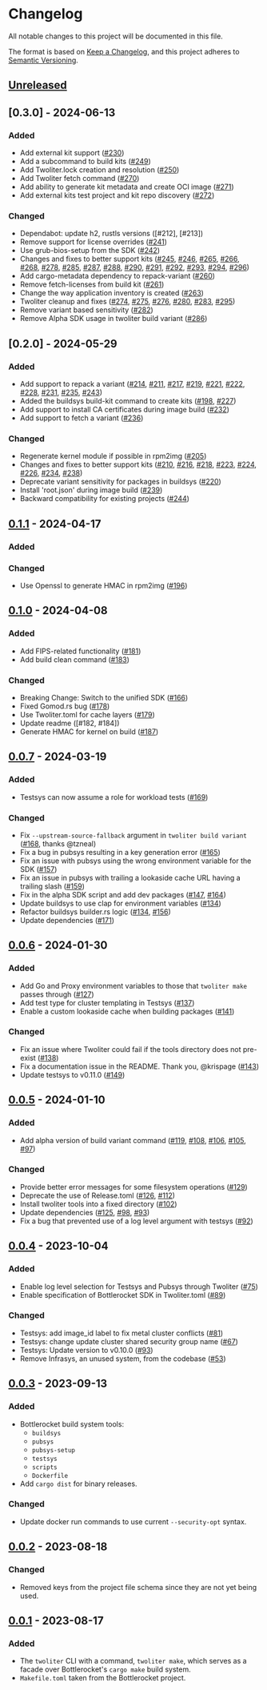# Changelog

All notable changes to this project will be documented in this file.

The format is based on [Keep a Changelog](https://keepachangelog.com/en/1.0.0/),
and this project adheres to [Semantic Versioning](https://semver.org/spec/v2.0.0.html).

## [Unreleased]

## [0.3.0] - 2024-06-13

### Added

- Add external kit support ([#230])
- Add a subcommand to build kits ([#249])
- Add Twoliter.lock creation and resolution ([#250])
- Add Twoliter fetch command ([#270])
- Add ability to generate kit metadata and create OCI image ([#271])
- Add external kits test project and kit repo discovery ([#272])

[#230]: https://github.com/bottlerocket-os/twoliter/pull/230
[#249]: https://github.com/bottlerocket-os/twoliter/pull/249
[#250]: https://github.com/bottlerocket-os/twoliter/pull/250
[#270]: https://github.com/bottlerocket-os/twoliter/pull/270
[#271]: https://github.com/bottlerocket-os/twoliter/pull/271
[#272]: https://github.com/bottlerocket-os/twoliter/pull/272

### Changed

- Dependabot: update h2, rustls versions ([#212], [#213])
- Remove support for license overrides ([#241])
- Use grub-bios-setup from the SDK ([#242])
- Changes and fixes to better support kits ([#245], [#246], [#265], [#266], [#268], [#278], [#285], [#287], [#288], [#290], [#291], [#292], [#293], [#294], [#296])
- Add cargo-metadata dependency to repack-variant ([#260])
- Remove fetch-licenses from build kit ([#261])
- Change the way application inventory is created ([#263])
- Twoliter cleanup and fixes ([#274], [#275], [#276], [#280], [#283], [#295])
- Remove variant based sensitivity ([#282])
- Remove Alpha SDK usage in twoliter build variant ([#286])

[#241]: https://github.com/bottlerocket-os/twoliter/pull/241
[#242]: https://github.com/bottlerocket-os/twoliter/pull/242
[#245]: https://github.com/bottlerocket-os/twoliter/pull/245
[#246]: https://github.com/bottlerocket-os/twoliter/pull/246
[#260]: https://github.com/bottlerocket-os/twoliter/pull/260
[#261]: https://github.com/bottlerocket-os/twoliter/pull/261
[#263]: https://github.com/bottlerocket-os/twoliter/pull/263
[#265]: https://github.com/bottlerocket-os/twoliter/pull/265
[#266]: https://github.com/bottlerocket-os/twoliter/pull/266
[#268]: https://github.com/bottlerocket-os/twoliter/pull/268
[#274]: https://github.com/bottlerocket-os/twoliter/pull/274
[#275]: https://github.com/bottlerocket-os/twoliter/pull/275
[#276]: https://github.com/bottlerocket-os/twoliter/pull/276
[#278]: https://github.com/bottlerocket-os/twoliter/pull/278
[#280]: https://github.com/bottlerocket-os/twoliter/pull/280
[#282]: https://github.com/bottlerocket-os/twoliter/pull/282
[#283]: https://github.com/bottlerocket-os/twoliter/pull/283
[#285]: https://github.com/bottlerocket-os/twoliter/pull/285
[#286]: https://github.com/bottlerocket-os/twoliter/pull/286
[#287]: https://github.com/bottlerocket-os/twoliter/pull/287
[#288]: https://github.com/bottlerocket-os/twoliter/pull/288
[#290]: https://github.com/bottlerocket-os/twoliter/pull/290
[#291]: https://github.com/bottlerocket-os/twoliter/pull/291
[#292]: https://github.com/bottlerocket-os/twoliter/pull/292
[#293]: https://github.com/bottlerocket-os/twoliter/pull/293
[#294]: https://github.com/bottlerocket-os/twoliter/pull/294
[#295]: https://github.com/bottlerocket-os/twoliter/pull/295
[#296]: https://github.com/bottlerocket-os/twoliter/pull/296

## [0.2.0] - 2024-05-29

### Added

- Add support to repack a variant ([#214], [#211], [#217], [#219], [#221], [#222], [#228], [#231], [#235], [#243])
- Added the buildsys build-kit command to create kits ([#198], [#227])
- Add support to install CA certificates during image build ([#232])
- Add support to fetch a variant ([#236])

[#198]: https://github.com/bottlerocket-os/twoliter/pull/198
[#211]: https://github.com/bottlerocket-os/twoliter/pull/211
[#214]: https://github.com/bottlerocket-os/twoliter/pull/214
[#217]: https://github.com/bottlerocket-os/twoliter/pull/217
[#219]: https://github.com/bottlerocket-os/twoliter/pull/219
[#221]: https://github.com/bottlerocket-os/twoliter/pull/221
[#222]: https://github.com/bottlerocket-os/twoliter/pull/222
[#227]: https://github.com/bottlerocket-os/twoliter/pull/227
[#228]: https://github.com/bottlerocket-os/twoliter/pull/228
[#231]: https://github.com/bottlerocket-os/twoliter/pull/231
[#232]: https://github.com/bottlerocket-os/twoliter/pull/232
[#236]: https://github.com/bottlerocket-os/twoliter/pull/236
[#243]: https://github.com/bottlerocket-os/twoliter/pull/243

### Changed

- Regenerate kernel module if possible in rpm2img ([#205])
- Changes and fixes to better support kits ([#210], [#216], [#218], [#223], [#224], [#226], [#234], [#238])
- Deprecate variant sensitivity for packages in buildsys ([#220])
- Install 'root.json' during image build ([#239])
- Backward compatibility for existing projects ([#244])

[#205]: https://github.com/bottlerocket-os/twoliter/pull/205
[#210]: https://github.com/bottlerocket-os/twoliter/pull/210
[#216]: https://github.com/bottlerocket-os/twoliter/pull/216
[#218]: https://github.com/bottlerocket-os/twoliter/pull/218
[#220]: https://github.com/bottlerocket-os/twoliter/pull/220
[#223]: https://github.com/bottlerocket-os/twoliter/pull/223
[#224]: https://github.com/bottlerocket-os/twoliter/pull/224
[#226]: https://github.com/bottlerocket-os/twoliter/pull/226
[#234]: https://github.com/bottlerocket-os/twoliter/pull/234
[#235]: https://github.com/bottlerocket-os/twoliter/pull/235
[#238]: https://github.com/bottlerocket-os/twoliter/pull/238
[#239]: https://github.com/bottlerocket-os/twoliter/pull/239
[#244]: https://github.com/bottlerocket-os/twoliter/pull/244

## [0.1.1] - 2024-04-17

### Added

### Changed

- Use Openssl to generate HMAC in rpm2img ([#196])

[#196]: https://github.com/bottlerocket-os/twoliter/pull/196

## [0.1.0] - 2024-04-08

### Added

- Add FIPS-related functionality ([#181])
- Add build clean command ([#183])

[#181]: https://github.com/bottlerocket-os/twoliter/pull/181
[#183]: https://github.com/bottlerocket-os/twoliter/pull/183

### Changed

- Breaking Change: Switch to the unified SDK ([#166])
- Fixed Gomod.rs bug ([#178])
- Use Twoliter.toml for cache layers ([#179])
- Update readme ([#182, #184])
- Generate HMAC for kernel on build ([#187])

[#166]: https://github.com/bottlerocket-os/twoliter/pull/166
[#178]: https://github.com/bottlerocket-os/twoliter/pull/178
[#179]: https://github.com/bottlerocket-os/twoliter/pull/179
[#182]: https://github.com/bottlerocket-os/twoliter/pull/182
[#184]: https://github.com/bottlerocket-os/twoliter/pull/184
[#187]: https://github.com/bottlerocket-os/twoliter/pull/187

## [0.0.7] - 2024-03-19

### Added

- Testsys can now assume a role for workload tests ([#169])

### Changed

- Fix `--upstream-source-fallback` argument in `twoliter build variant` ([#168], thanks @tzneal)
- Fix a bug in pubsys resulting in a key generation error ([#165])
- Fix an issue with pubsys using the wrong environment variable for the SDK ([#157])
- Fix an issue in pubsys with trailing a lookaside cache URL having a trailing slash ([#159])
- Fix in the alpha SDK script and add dev packages ([#147], [#164])
- Update buildsys to use clap for environment variables ([#134])
- Refactor buildsys builder.rs logic ([#134], [#156])
- Update dependencies ([#171])

[#134]: https://github.com/bottlerocket-os/twoliter/pull/134
[#147]: https://github.com/bottlerocket-os/twoliter/pull/147
[#156]: https://github.com/bottlerocket-os/twoliter/pull/156
[#157]: https://github.com/bottlerocket-os/twoliter/pull/157
[#159]: https://github.com/bottlerocket-os/twoliter/pull/159
[#164]: https://github.com/bottlerocket-os/twoliter/pull/164
[#165]: https://github.com/bottlerocket-os/twoliter/pull/165
[#168]: https://github.com/bottlerocket-os/twoliter/pull/168
[#169]: https://github.com/bottlerocket-os/twoliter/pull/169
[#171]: https://github.com/bottlerocket-os/twoliter/pull/171

## [0.0.6] - 2024-01-30

### Added

- Add Go and Proxy environment variables to those that `twoliter make` passes through ([#127])
- Add test type for cluster templating in Testsys ([#137])
- Enable a custom lookaside cache when building packages ([#141])

### Changed

- Fix an issue where Twoliter could fail if the tools directory does not pre-exist ([#138])
- Fix a documentation issue in the README. Thank you, @krispage ([#143])
- Update testsys to v0.11.0 ([#149])

[#127]: https://github.com/bottlerocket-os/twoliter/pull/127
[#137]: https://github.com/bottlerocket-os/twoliter/pull/137
[#138]: https://github.com/bottlerocket-os/twoliter/pull/138
[#141]: https://github.com/bottlerocket-os/twoliter/pull/141
[#143]: https://github.com/bottlerocket-os/twoliter/pull/143
[#149]: https://github.com/bottlerocket-os/twoliter/pull/149

## [0.0.5] - 2024-01-10

### Added

- Add alpha version of build variant command ([#119], [#108], [#106], [#105], [#97])

### Changed

- Provide better error messages for some filesystem operations ([#129])
- Deprecate the use of Release.toml ([#126], [#112])
- Install twoliter tools into a fixed directory ([#102])
- Update dependencies ([#125], [#98], [#93])
- Fix a bug that prevented use of a log level argument with testsys ([#92])

[#92]: https://github.com/bottlerocket-os/twoliter/pull/92
[#93]: https://github.com/bottlerocket-os/twoliter/pull/93
[#97]: https://github.com/bottlerocket-os/twoliter/pull/97
[#98]: https://github.com/bottlerocket-os/twoliter/pull/98
[#102]: https://github.com/bottlerocket-os/twoliter/pull/102
[#105]: https://github.com/bottlerocket-os/twoliter/pull/105
[#106]: https://github.com/bottlerocket-os/twoliter/pull/106
[#108]: https://github.com/bottlerocket-os/twoliter/pull/108
[#112]: https://github.com/bottlerocket-os/twoliter/pull/112
[#119]: https://github.com/bottlerocket-os/twoliter/pull/119
[#125]: https://github.com/bottlerocket-os/twoliter/pull/125
[#126]: https://github.com/bottlerocket-os/twoliter/pull/126
[#129]: https://github.com/bottlerocket-os/twoliter/pull/129

## [0.0.4] - 2023-10-04

### Added

- Enable log level selection for Testsys and Pubsys through Twoliter ([#75])
- Enable specification of Bottlerocket SDK in Twoliter.toml ([#89])

### Changed

- Testsys: add image_id label to fix metal cluster conflicts ([#81])
- Testsys: change update cluster shared security group name ([#67])
- Testsys: Update version to v0.10.0 ([#93])
- Remove Infrasys, an unused system, from the codebase ([#53])

[#53]: https://github.com/bottlerocket-os/twoliter/pull/53
[#67]: https://github.com/bottlerocket-os/twoliter/pull/67
[#75]: https://github.com/bottlerocket-os/twoliter/pull/75
[#81]: https://github.com/bottlerocket-os/twoliter/pull/81
[#89]: https://github.com/bottlerocket-os/twoliter/pull/89
[#93]: https://github.com/bottlerocket-os/twoliter/pull/93

## [0.0.3] - 2023-09-13

### Added

- Bottlerocket build system tools:
  - `buildsys`
  - `pubsys`
  - `pubsys-setup`
  - `testsys`
  - `scripts`
  - `Dockerfile`
- Add `cargo dist` for binary releases.

### Changed

- Update docker run commands to use current `--security-opt` syntax.

## [0.0.2] - 2023-08-18

### Changed

- Removed keys from the project file schema since they are not yet being used.

## [0.0.1] - 2023-08-17

### Added

- The `twoliter` CLI with a command, `twoliter make`, which serves as a facade over
  Bottlerocket's `cargo make` build system.
- `Makefile.toml` taken from the Bottlerocket project.

[unreleased]: https://github.com/bottlerocket-os/twoliter/compare/v0.1.1...HEAD
[0.1.1]: https://github.com/bottlerocket-os/twoliter/compare/v0.1.0...v0.1.1
[0.1.0]: https://github.com/bottlerocket-os/twoliter/compare/v0.0.7...v0.1.0
[0.0.7]: https://github.com/bottlerocket-os/twoliter/compare/v0.0.6...v0.0.7
[0.0.6]: https://github.com/bottlerocket-os/twoliter/compare/v0.0.5...v0.0.6
[0.0.5]: https://github.com/bottlerocket-os/twoliter/compare/v0.0.4...v0.0.5
[0.0.4]: https://github.com/bottlerocket-os/twoliter/compare/v0.0.3...v0.0.4
[0.0.3]: https://github.com/bottlerocket-os/twoliter/compare/v0.0.2...v0.0.3
[0.0.2]: https://github.com/bottlerocket-os/twoliter/compare/v0.0.1...v0.0.2
[0.0.1]: https://github.com/bottlerocket-os/twoliter/releases/tag/v0.0.1
